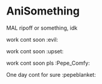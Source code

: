 # AniSomething

MAL ripoff or something, idk

work cont soon :evil:

work cont soon :upset:

work cont soon pls :Pepe_Comfy:

One day cont for sure :pepeblanket:
